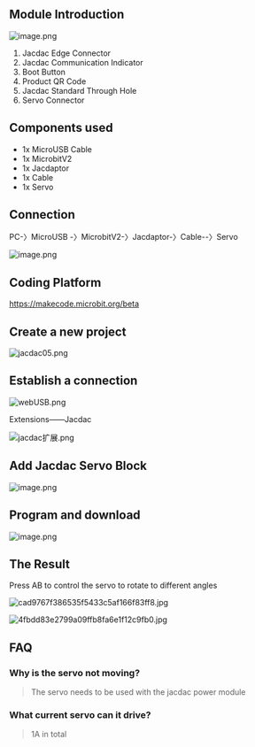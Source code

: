 ## Module Introduction

![image.png](1689241002489-622156e8-9097-4127-b1ba-7980c6c8f755.png)

1. Jacdac Edge Connector
2. Jacdac Communication Indicator
3. Boot Button
4. Product QR Code
5. Jacdac Standard Through Hole
6. Servo Connector

## Components used

- 1x MicroUSB Cable
- 1x MicrobitV2
- 1x Jacdaptor
- 1x Cable
- 1x Servo

## Connection

PC-〉MicroUSB -〉MicrobitV2-〉Jacdaptor-〉Cable--〉Servo

![image.png](1689237710160-dbc602b8-655f-4f4c-99e7-d0e63f59301c.png)

## Coding Platform

https://makecode.microbit.org/beta

## Create a new project

![jacdac05.png](1655889196823-7737c461-b942-43e7-85e8-d36579c1eedd.png)

## Establish a connection

![webUSB.png](1654764235950-bcac15b3-d541-45e1-85cd-fb513f76a2e9.png)

Extensions——Jacdac

![jacdac扩展.png](1654764679183-85a74500-61e1-45f0-a497-a97afe749b58.png)


## Add Jacdac Servo Block

![image.png](1689238246946-8f8b7b25-a2f9-4c53-ac8c-c452eccde575.png)

## Program and download

![image.png](1689240054397-6468040d-a0c1-497a-9752-a1e4c92fd381.png)

## The Result

Press AB to control the servo to rotate to different angles

![cad9767f386535f5433c5af166f83ff8.jpg](1689240426382-68bb4dad-10ad-4647-9c6e-2224060e7716.jpeg)

![4fbdd83e2799a09ffb8fa6e1f12c9fb0.jpg](1689240446273-ac51422f-63dc-4664-96b1-91a63d710b8b.jpeg)

## FAQ

### Why is the servo not moving?
> The servo needs to be used with the jacdac power module

### What current servo can it drive?
> 1A in total
